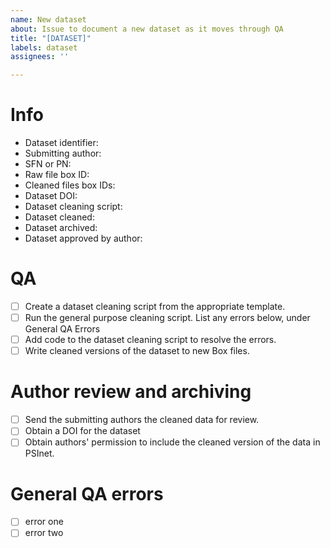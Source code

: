 ```yaml
---
name: New dataset
about: Issue to document a new dataset as it moves through QA
title: "[DATASET]"
labels: dataset
assignees: ''

---
```


# Info

* Dataset identifier:
* Submitting author:
* SFN or PN:
* Raw file box ID:
* Cleaned files box IDs:
* Dataset DOI:
* Dataset cleaning script:
* Dataset cleaned:
* Dataset archived:
* Dataset approved by author:

# QA

- [ ] Create a dataset cleaning script from the appropriate template.
- [ ] Run the general purpose cleaning script. List any errors below, under General QA Errors
- [ ] Add code to the dataset cleaning script to resolve the errors.
- [ ] Write cleaned versions of the dataset to new Box files.

# Author review and archiving

- [ ] Send the submitting authors the cleaned data for review.
- [ ] Obtain a DOI for the dataset
- [ ] Obtain authors' permission to include the cleaned version of the data in PSInet.

# General QA errors

- [ ] error one
- [ ] error two
